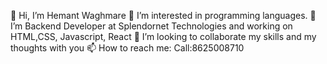 

👋 Hi, I’m Hemant Waghmare
👀 I’m interested in programming languages.
🌱 I’m Backend Developer at Splendornet Technologies and working on HTML,CSS, Javascript, React
💞️ I’m looking to collaborate my skills and my thoughts with you
📫 How to reach me: Call:8625008710